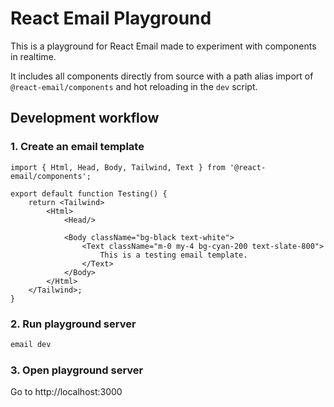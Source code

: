 # React Email Playground

This is a playground for React Email made to experiment with components in realtime.

It includes all components directly from source with a path alias import of `@react-email/components` and hot reloading in the `dev` script.

## Development workflow

### 1. Create an email template

```tsx emails/testing.tsx
import { Html, Head, Body, Tailwind, Text } from '@react-email/components';

export default function Testing() {
    return <Tailwind>
        <Html>
            <Head/>

            <Body className="bg-black text-white">
                <Text className="m-0 my-4 bg-cyan-200 text-slate-800">
                    This is a testing email template.
                </Text>
            </Body>
        </Html>
    </Tailwind>;
}
```

### 2. Run playground server

```sh
email dev
```

### 3. Open playground server

Go to http://localhost:3000

